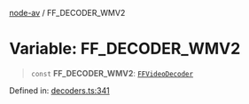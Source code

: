 [node-av](../globals.md) / FF\_DECODER\_WMV2

# Variable: FF\_DECODER\_WMV2

> `const` **FF\_DECODER\_WMV2**: [`FFVideoDecoder`](../type-aliases/FFVideoDecoder.md)

Defined in: [decoders.ts:341](https://github.com/seydx/av/blob/f8631fc881b394300b1479f511d55cf1c370a87f/src/constants/decoders.ts#L341)
